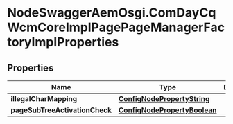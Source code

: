 # NodeSwaggerAemOsgi.ComDayCqWcmCoreImplPagePageManagerFactoryImplProperties

## Properties
Name | Type | Description | Notes
------------ | ------------- | ------------- | -------------
**illegalCharMapping** | [**ConfigNodePropertyString**](ConfigNodePropertyString.md) |  | [optional] 
**pageSubTreeActivationCheck** | [**ConfigNodePropertyBoolean**](ConfigNodePropertyBoolean.md) |  | [optional] 


